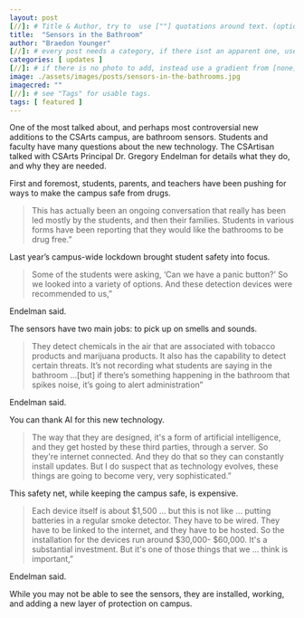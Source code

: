 ```yaml
---
layout: post
[//]: # Title & Author, try to  use [""] quotations around text. (optional, just formality).
title:  "Sensors in the Bathroom"
author: "Braedon Younger"
[//]: # every post needs a category, if there isnt an apparent one, use [misc].
categories: [ updates ]
[//]: # if there is no photo to add, instead use a gradient from [none] folder by picking a number from 1-10. (all gradients are .jpg)
image: ./assets/images/posts/sensors-in-the-bathrooms.jpg
imagecred: ""
[//]: # see "Tags" for usable tags.
tags: [ featured ]
---
```

One of the most talked about, and perhaps most controversial new additions to the CSArts campus, are bathroom sensors. Students and faculty have many questions about the new technology. The CSArtisan talked with CSArts Principal Dr. Gregory Endelman for details what they do, and why they are needed.

First and foremost, students, parents, and  teachers have been pushing for ways to make the campus safe from drugs. 

> This has actually been an ongoing conversation that really has been led mostly by the students, and then their families. Students in various forms have been reporting that they would like the bathrooms to be drug free.” 

Last year’s campus-wide lockdown brought student safety into focus. 

> Some of the students were asking, ‘Can we have a panic button?’ So we looked into a variety of options. And these detection devices were recommended to us,” 

Endelman said.

The sensors have two main jobs: to pick up on smells and sounds. 

> They detect chemicals in the air that are associated with tobacco products and marijuana products. It also has the capability to detect certain threats. It’s not recording what students are saying in the bathroom …[but] if there’s something happening in the bathroom that spikes noise, it’s going to alert administration” 

Endelman said.

You can thank AI for this new technology. 

> The way that they are designed, it's a form of artificial intelligence, and they get hosted by these third parties, through a server. So they're internet connected. And they do that so they can constantly install updates. But I do suspect that as technology evolves, these things are going to become very, very sophisticated.”

This safety net, while keeping the campus safe, is expensive. 

> Each device itself is about $1,500 … but this is not like … putting batteries in a regular smoke detector. They have to be wired. They have to be linked to the internet, and they have to be hosted. So the installation for the devices run around $30,000- $60,000. It's a substantial investment. But it's one of those things that we … think is important,” 

Endelman said.

While you may not be able to see the sensors, they are installed, working, and adding a new layer of protection on campus.  